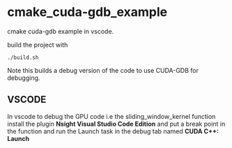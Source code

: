 # cmake_cuda-gdb_example
cmake cuda-gdb example in vscode.

build the project with 
```
./build.sh
```
Note this builds a debug version of the code to use CUDA-GDB for debugging.

## VSCODE
In vscode to debug the GPU code i.e the sliding_window_kernel function install the plugin
**Nsight Visual Studio Code Edition** and put a break point in the function and run the Launch task in the debug tab
named **CUDA C++: Launch**

